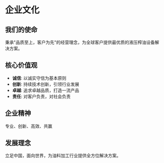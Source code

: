 # 企业文化

## 我们的使命

秉承"品质至上，客户为先"的经营理念，为全球客户提供最优质的液压榨油设备解决方案。

## 核心价值观

- **诚信**: 以诚实守信为基本原则
- **创新**: 持续技术创新，引领行业发展
- **卓越**: 追求卓越品质，打造一流产品
- **责任**: 对客户负责，对社会负责

## 企业精神

专业、创新、高效、共赢

## 发展理念

立足中国，面向世界，为油料加工行业提供全方位解决方案。